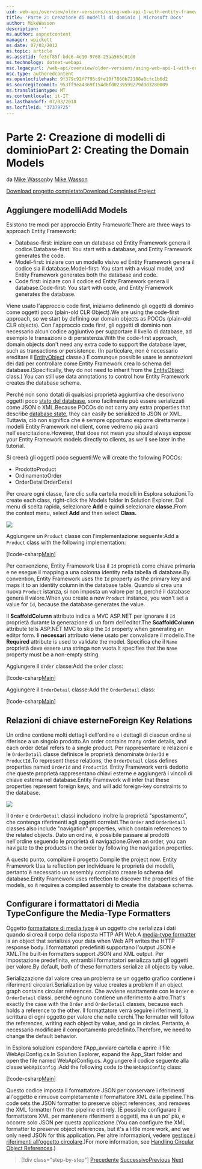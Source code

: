 ```yaml
---
uid: web-api/overview/older-versions/using-web-api-1-with-entity-framework-5/using-web-api-with-entity-framework-part-2
title: 'Parte 2: Creazione di modelli di dominio | Microsoft Docs'
author: MikeWasson
description: ''
ms.author: aspnetcontent
manager: wpickett
ms.date: 07/03/2012
ms.topic: article
ms.assetid: fe3ef85f-bdc6-4e10-9768-25aa565c01d0
ms.technology: dotnet-webapi
msc.legacyurl: /web-api/overview/older-versions/using-web-api-1-with-entity-framework-5/using-web-api-with-entity-framework-part-2
msc.type: authoredcontent
ms.openlocfilehash: 9f379c92f7795c9fe10f7860b72188a8cfc1b6d2
ms.sourcegitcommit: 953ff9ea4369f154d6fd0239599279ddd3280009
ms.translationtype: MT
ms.contentlocale: it-IT
ms.lasthandoff: 07/03/2018
ms.locfileid: "37379725"
---
```

<a name="part-2-creating-the-domain-models"></a><span data-ttu-id="88f9b-102">Parte 2: Creazione di modelli di dominio</span><span class="sxs-lookup"><span data-stu-id="88f9b-102">Part 2: Creating the Domain Models</span></span>
====================
<span data-ttu-id="88f9b-103">da [Mike Wasson](https://github.com/MikeWasson)</span><span class="sxs-lookup"><span data-stu-id="88f9b-103">by [Mike Wasson](https://github.com/MikeWasson)</span></span>

[<span data-ttu-id="88f9b-104">Download progetto completato</span><span class="sxs-lookup"><span data-stu-id="88f9b-104">Download Completed Project</span></span>](http://code.msdn.microsoft.com/ASP-NET-Web-API-with-afa30545)

## <a name="add-models"></a><span data-ttu-id="88f9b-105">Aggiungere modelli</span><span class="sxs-lookup"><span data-stu-id="88f9b-105">Add Models</span></span>

<span data-ttu-id="88f9b-106">Esistono tre modi per approccio Entity Framework:</span><span class="sxs-lookup"><span data-stu-id="88f9b-106">There are three ways to approach Entity Framework:</span></span>

- <span data-ttu-id="88f9b-107">Database-first: iniziare con un database ed Entity Framework genera il codice.</span><span class="sxs-lookup"><span data-stu-id="88f9b-107">Database-first: You start with a database, and Entity Framework generates the code.</span></span>
- <span data-ttu-id="88f9b-108">Model-first: iniziare con un modello visivo ed Entity Framework genera il codice sia il database.</span><span class="sxs-lookup"><span data-stu-id="88f9b-108">Model-first: You start with a visual model, and Entity Framework generates both the database and code.</span></span>
- <span data-ttu-id="88f9b-109">Code first: iniziare con il codice ed Entity Framework genera il database.</span><span class="sxs-lookup"><span data-stu-id="88f9b-109">Code-first: You start with code, and Entity Framework generates the database.</span></span>

<span data-ttu-id="88f9b-110">Viene usato l'approccio code first, iniziamo definendo gli oggetti di dominio come oggetti poco (plain-old CLR Object).</span><span class="sxs-lookup"><span data-stu-id="88f9b-110">We are using the code-first approach, so we start by defining our domain objects as POCOs (plain-old CLR objects).</span></span> <span data-ttu-id="88f9b-111">Con l'approccio code first, gli oggetti di dominio non necessario alcun codice aggiuntivo per supportare il livello di database, ad esempio le transazioni o di persistenza.</span><span class="sxs-lookup"><span data-stu-id="88f9b-111">With the code-first approach, domain objects don't need any extra code to support the database layer, such as transactions or persistence.</span></span> <span data-ttu-id="88f9b-112">(In particolare, non è necessario ereditare il [EntityObject](https://msdn.microsoft.com/library/system.data.objects.dataclasses.entityobject.aspx) classe.) È comunque possibile usare le annotazioni dei dati per controllare come Entity Framework crea lo schema del database.</span><span class="sxs-lookup"><span data-stu-id="88f9b-112">(Specifically, they do not need to inherit from the [EntityObject](https://msdn.microsoft.com/library/system.data.objects.dataclasses.entityobject.aspx) class.) You can still use data annotations to control how Entity Framework creates the database schema.</span></span>

<span data-ttu-id="88f9b-113">Perché non sono dotati di qualsiasi proprietà aggiuntiva che descrivono oggetti poco [stato del database](https://msdn.microsoft.com/library/system.data.entitystate.aspx), sono facilmente può essere serializzati come JSON o XML.</span><span class="sxs-lookup"><span data-stu-id="88f9b-113">Because POCOs do not carry any extra properties that describe [database state](https://msdn.microsoft.com/library/system.data.entitystate.aspx), they can easily be serialized to JSON or XML.</span></span> <span data-ttu-id="88f9b-114">Tuttavia, ciò non significa che è sempre opportuno esporre direttamente i modelli Entity Framework nel client, come vedremo più avanti nell'esercitazione.</span><span class="sxs-lookup"><span data-stu-id="88f9b-114">However, that does not mean you should always expose your Entity Framework models directly to clients, as we'll see later in the tutorial.</span></span>

<span data-ttu-id="88f9b-115">Si creerà gli oggetti poco seguenti:</span><span class="sxs-lookup"><span data-stu-id="88f9b-115">We will create the following POCOs:</span></span>

- <span data-ttu-id="88f9b-116">Prodotto</span><span class="sxs-lookup"><span data-stu-id="88f9b-116">Product</span></span>
- <span data-ttu-id="88f9b-117">Ordinamento</span><span class="sxs-lookup"><span data-stu-id="88f9b-117">Order</span></span>
- <span data-ttu-id="88f9b-118">OrderDetail</span><span class="sxs-lookup"><span data-stu-id="88f9b-118">OrderDetail</span></span>

<span data-ttu-id="88f9b-119">Per creare ogni classe, fare clic sulla cartella modelli in Esplora soluzioni.</span><span class="sxs-lookup"><span data-stu-id="88f9b-119">To create each class, right-click the Models folder in Solution Explorer.</span></span> <span data-ttu-id="88f9b-120">Dal menu di scelta rapida, selezionare **Add** e quindi selezionare **classe.**</span><span class="sxs-lookup"><span data-stu-id="88f9b-120">From the context menu, select **Add** and then select **Class.**</span></span>

![](using-web-api-with-entity-framework-part-2/_static/image1.png)

<span data-ttu-id="88f9b-121">Aggiungere un `Product` classe con l'implementazione seguente:</span><span class="sxs-lookup"><span data-stu-id="88f9b-121">Add a `Product` class with the following implementation:</span></span>

[!code-csharp[Main](using-web-api-with-entity-framework-part-2/samples/sample1.cs)]

<span data-ttu-id="88f9b-122">Per convenzione, Entity Framework Usa il `Id` proprietà come chiave primaria e ne esegue il mapping a una colonna identity nella tabella di database.</span><span class="sxs-lookup"><span data-stu-id="88f9b-122">By convention, Entity Framework uses the `Id` property as the primary key and maps it to an identity column in the database table.</span></span> <span data-ttu-id="88f9b-123">Quando si crea una nuova `Product` istanza, si non imposta un valore per `Id`, perché il database genera il valore.</span><span class="sxs-lookup"><span data-stu-id="88f9b-123">When you create a new `Product` instance, you won't set a value for `Id`, because the database generates the value.</span></span>

<span data-ttu-id="88f9b-124">Il **ScaffoldColumn** attributo indica a MVC ASP.NET per ignorare il `Id` proprietà durante la generazione di un form dell'editor.</span><span class="sxs-lookup"><span data-stu-id="88f9b-124">The **ScaffoldColumn** attribute tells ASP.NET MVC to skip the `Id` property when generating an editor form.</span></span> <span data-ttu-id="88f9b-125">Il **necessari** attributo viene usato per convalidare il modello.</span><span class="sxs-lookup"><span data-stu-id="88f9b-125">The **Required** attribute is used to validate the model.</span></span> <span data-ttu-id="88f9b-126">Specifica che il `Name` proprietà deve essere una stringa non vuota.</span><span class="sxs-lookup"><span data-stu-id="88f9b-126">It specifies that the `Name` property must be a non-empty string.</span></span>

<span data-ttu-id="88f9b-127">Aggiungere il `Order` classe:</span><span class="sxs-lookup"><span data-stu-id="88f9b-127">Add the `Order` class:</span></span>

[!code-csharp[Main](using-web-api-with-entity-framework-part-2/samples/sample2.cs)]

<span data-ttu-id="88f9b-128">Aggiungere il `OrderDetail` classe:</span><span class="sxs-lookup"><span data-stu-id="88f9b-128">Add the `OrderDetail` class:</span></span>

[!code-csharp[Main](using-web-api-with-entity-framework-part-2/samples/sample3.cs)]

## <a name="foreign-key-relations"></a><span data-ttu-id="88f9b-129">Relazioni di chiave esterne</span><span class="sxs-lookup"><span data-stu-id="88f9b-129">Foreign Key Relations</span></span>

<span data-ttu-id="88f9b-130">Un ordine contiene molti dettagli dell'ordine e i dettagli di ciascun ordine si riferisce a un singolo prodotto.</span><span class="sxs-lookup"><span data-stu-id="88f9b-130">An order contains many order details, and each order detail refers to a single product.</span></span> <span data-ttu-id="88f9b-131">Per rappresentare le relazioni e le `OrderDetail` classe definisce le proprietà denominate `OrderId` e `ProductId`.</span><span class="sxs-lookup"><span data-stu-id="88f9b-131">To represent these relations, the `OrderDetail` class defines properties named `OrderId` and `ProductId`.</span></span> <span data-ttu-id="88f9b-132">Entity Framework verrà dedotto che queste proprietà rappresentano chiavi esterne e aggiungerà i vincoli di chiave esterna nel database.</span><span class="sxs-lookup"><span data-stu-id="88f9b-132">Entity Framework will infer that these properties represent foreign keys, and will add foreign-key constraints to the database.</span></span>

![](using-web-api-with-entity-framework-part-2/_static/image2.png)

<span data-ttu-id="88f9b-133">Il `Order` e `OrderDetail` classi includono inoltre la proprietà "spostamento", che contenga riferimenti agli oggetti correlati.</span><span class="sxs-lookup"><span data-stu-id="88f9b-133">The `Order` and `OrderDetail` classes also include "navigation" properties, which contain references to the related objects.</span></span> <span data-ttu-id="88f9b-134">Dato un ordine, è possibile passare ai prodotti nell'ordine seguendo le proprietà di navigazione.</span><span class="sxs-lookup"><span data-stu-id="88f9b-134">Given an order, you can navigate to the products in the order by following the navigation properties.</span></span>

<span data-ttu-id="88f9b-135">A questo punto, compilare il progetto.</span><span class="sxs-lookup"><span data-stu-id="88f9b-135">Compile the project now.</span></span> <span data-ttu-id="88f9b-136">Entity Framework Usa la reflection per individuare le proprietà dei modelli, pertanto è necessario un assembly compilato creare lo schema del database.</span><span class="sxs-lookup"><span data-stu-id="88f9b-136">Entity Framework uses reflection to discover the properties of the models, so it requires a compiled assembly to create the database schema.</span></span>

## <a name="configure-the-media-type-formatters"></a><span data-ttu-id="88f9b-137">Configurare i formattatori di Media Type</span><span class="sxs-lookup"><span data-stu-id="88f9b-137">Configure the Media-Type Formatters</span></span>

<span data-ttu-id="88f9b-138">Oggetto [formattatore di media type](../../formats-and-model-binding/media-formatters.md) è un oggetto che serializza i dati quando si crea il corpo della risposta HTTP API Web.</span><span class="sxs-lookup"><span data-stu-id="88f9b-138">A [media-type formatter](../../formats-and-model-binding/media-formatters.md) is an object that serializes your data when Web API writes the HTTP response body.</span></span> <span data-ttu-id="88f9b-139">I formattatori predefiniti supportano l'output JSON e XML.</span><span class="sxs-lookup"><span data-stu-id="88f9b-139">The built-in formatters support JSON and XML output.</span></span> <span data-ttu-id="88f9b-140">Per impostazione predefinita, entrambi i formattatori serializza tutti gli oggetti per valore.</span><span class="sxs-lookup"><span data-stu-id="88f9b-140">By default, both of these formatters serialize all objects by value.</span></span>

<span data-ttu-id="88f9b-141">Serializzazione dal valore crea un problema se un oggetto grafico contiene i riferimenti circolari.</span><span class="sxs-lookup"><span data-stu-id="88f9b-141">Serialization by value creates a problem if an object graph contains circular references.</span></span> <span data-ttu-id="88f9b-142">Che avviene esattamente con le `Order` e `OrderDetail` classi, perché ognuno contiene un riferimento a altro.</span><span class="sxs-lookup"><span data-stu-id="88f9b-142">That's exactly the case with the `Order` and `OrderDetail` classes, because each holds a reference to the other.</span></span> <span data-ttu-id="88f9b-143">Il formattatore verrà seguire i riferimenti, la scrittura di ogni oggetto per valore che nelle cerchi.</span><span class="sxs-lookup"><span data-stu-id="88f9b-143">The formatter will follow the references, writing each object by value, and go in circles.</span></span> <span data-ttu-id="88f9b-144">Pertanto, è necessario modificare il comportamento predefinito.</span><span class="sxs-lookup"><span data-stu-id="88f9b-144">Therefore, we need to change the default behavior.</span></span>

<span data-ttu-id="88f9b-145">In Esplora soluzioni espandere l'App\_avviare cartella e aprire il file WebApiConfig.cs.</span><span class="sxs-lookup"><span data-stu-id="88f9b-145">In Solution Explorer, expand the App\_Start folder and open the file named WebApiConfig.cs.</span></span> <span data-ttu-id="88f9b-146">Aggiungere il codice seguente alla classe `WebApiConfig` :</span><span class="sxs-lookup"><span data-stu-id="88f9b-146">Add the following code to the `WebApiConfig` class:</span></span>

[!code-csharp[Main](using-web-api-with-entity-framework-part-2/samples/sample4.cs?highlight=11)]

<span data-ttu-id="88f9b-147">Questo codice imposta il formattatore JSON per conservare i riferimenti all'oggetto e rimuove completamente il formattatore XML dalla pipeline.</span><span class="sxs-lookup"><span data-stu-id="88f9b-147">This code sets the JSON formatter to preserve object references, and removes the XML formatter from the pipeline entirely.</span></span> <span data-ttu-id="88f9b-148">(È possibile configurare il formattatore XML per mantenere riferimenti a oggetti, ma è un po' più, e occorre solo JSON per questa applicazione.</span><span class="sxs-lookup"><span data-stu-id="88f9b-148">(You can configure the XML formatter to preserve object references, but it's a little more work, and we only need JSON for this application.</span></span> <span data-ttu-id="88f9b-149">Per altre informazioni, vedere [gestisce i riferimenti all'oggetto circolare](../../formats-and-model-binding/json-and-xml-serialization.md#handling_circular_object_references).)</span><span class="sxs-lookup"><span data-stu-id="88f9b-149">For more information, see [Handling Circular Object References](../../formats-and-model-binding/json-and-xml-serialization.md#handling_circular_object_references).)</span></span>

> [!div class="step-by-step"]
> <span data-ttu-id="88f9b-150">[Precedente](using-web-api-with-entity-framework-part-1.md)
> [Successivo](using-web-api-with-entity-framework-part-3.md)</span><span class="sxs-lookup"><span data-stu-id="88f9b-150">[Previous](using-web-api-with-entity-framework-part-1.md)
[Next](using-web-api-with-entity-framework-part-3.md)</span></span>
